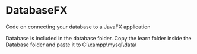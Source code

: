 # DatabaseFX

Code on connecting your database to a JavaFX application

Database is included in the database folder. Copy the learn folder inside the Database folder and paste it to C:\xampp\mysql\data\ 
